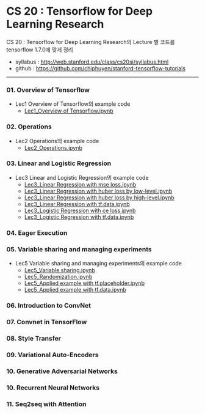 # CS 20 : Tensorflow for Deep Learning Research
CS 20 : Tensorflow for Deep Learning Research의 Lecture 별 코드를 tensorflow 1.7.0에 맞게 정리
* syllabus : http://web.stanford.edu/class/cs20si/syllabus.html
* github : https://github.com/chiphuyen/stanford-tensorflow-tutorials 
- - -

### 01. Overview of Tensorflow
- Lec1 Overview of Tensorflow의 example code
	- [Lec1_Overview of Tensorflow.ipynb](https://github.com/aisolab/CS20/blob/master/Lec1_Overview%20of%20Tensorflow/Lec1_Overview%20of%20Tensorflow.ipynb)

### 02. Operations
- Lec2 Operations의 example code
	- [Lec2_Operations.ipynb](https://github.com/aisolab/CS20/blob/master/Lec2_Operations/Lec2_Operations.ipynb)

### 03. Linear and Logistic Regression
- Lec3 Linear and Logistic Regression의 example code
	- [Lec3_Linear Regression with mse loss.ipynb](https://github.com/aisolab/CS20/blob/master/Lec3_Linear%20and%20Logistic%20Regression/Lec3_Linear%20Regression%20with%20mse%20loss.ipynb)
	- [Lec3_Linear Regression with huber loss by low-level.ipynb](https://github.com/aisolab/CS20/blob/master/Lec3_Linear%20and%20Logistic%20Regression/Lec3_Linear%20Regression%20with%20huber%20loss%20by%20low-level.ipynb)
	- [Lec3_Linear Regression with huber loss by high-level.ipynb](https://github.com/aisolab/CS20/blob/master/Lec3_Linear%20and%20Logistic%20Regression/Lec3_Linear%20Regression%20with%20huber%20loss%20by%20high-level.ipynb)
	- [Lec3_Linear Regression with tf.data.ipynb](https://github.com/aisolab/CS20/blob/master/Lec3_Linear%20and%20Logistic%20Regression/Lec3_Linear%20Regression%20with%20tf.data.ipynb)
	- [Lec3_Logistic Regression with ce loss.ipynb](https://github.com/aisolab/CS20/blob/master/Lec3_Linear%20and%20Logistic%20Regression/Lec3_Logistic%20Regression%20with%20ce%20loss.ipynb)
	- [Lec3_Logistic Regression with tf.data.ipynb](https://github.com/aisolab/CS20/blob/master/Lec3_Linear%20and%20Logistic%20Regression/Lec3_Logistic%20Regression%20with%20tf.data.ipynb)

### 04. Eager Execution
### 05. Variable sharing and managing experiments
- Lec5 Variable sharing and managing experiments의 example code
	- [Lec5_Variable sharing.ipynb](https://github.com/aisolab/CS20/blob/master/Lec5_Variable%20sharing%20and%20managing%20experiments/Lec5_Variable%20sharing.ipynb)
	- [Lec5_Randomization.ipynb](https://github.com/aisolab/CS20/blob/master/Lec5_Variable%20sharing%20and%20managing%20experiments/Lec5_Randomization.ipynb)
	- [Lec5_Applied example with tf.placeholder.ipynb](https://github.com/aisolab/CS20/blob/master/Lec5_Variable%20sharing%20and%20managing%20experiments/Lec5_Applied%20example%20with%20tf.placeholder.ipynb)
	- [Lec5_Applied example with tf.data.ipynb](https://github.com/aisolab/CS20/blob/master/Lec5_Variable%20sharing%20and%20managing%20experiments/Lec5_Applied%20example%20with%20tf.data.ipynb)

### 06. Introduction to ConvNet
### 07. Convnet in TensorFlow
### 08. Style Transfer
### 09. Variational Auto-Encoders
### 10. Generative Adversarial Networks
### 10. Recurrent Neural Networks
### 11. Seq2seq with Attention

